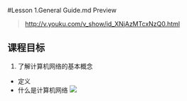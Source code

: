 #Lesson 1.General Guide.md Preview

>http://v.youku.com/v_show/id_XNjAzMTcxNzQ0.html

## 课程目标
1. 了解计算机网络的基本概念
 - 定义
  - 什么是计算机网络
![](assets/markdown-img-paste-20170731232259828.png)
